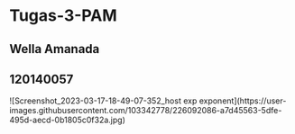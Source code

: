 # Tugas-3-PAM
<h2>Wella Amanada</h2>
<h2>120140057</h2>
![Screenshot_2023-03-17-18-49-07-352_host exp exponent](https://user-images.githubusercontent.com/103342778/226092086-a7d45563-5dfe-495d-aecd-0b1805c0f32a.jpg)

